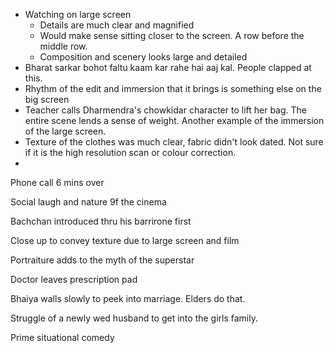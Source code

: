 - Watching on large screen
	- Details are much clear and magnified
	- Would make sense sitting closer to the screen. A row before the middle row. 
	- Composition and scenery looks large and detailed
- Bharat sarkar bohot faltu kaam kar rahe hai aaj kal. People clapped at this. 
- Rhythm of the edit and immersion that it brings is something else on the big screen
- Teacher calls Dharmendra's chowkidar character to lift her bag. The entire scene lends a sense of weight. Another example of the immersion of the large screen.
- Texture of the clothes was much clear, fabric didn't look dated. Not sure if it is the high resolution scan or colour correction. 
- 


Phone call 6 mins over 

Social laugh and nature 9f the cinema

Bachchan introduced thru his barrirone first

Close up to convey texture due to large screen and film 

Portraiture adds to the myth of the superstar 

Doctor leaves prescription pad

Bhaiya walls slowly to peek into marriage. Elders do that. 

Struggle of a newly wed husband to get into the girls family. 

Prime situational comedy

